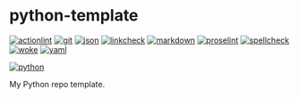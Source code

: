 # python-template

[![actionlint](https://github.com/vpayno/python-template/actions/workflows/actionlint.yaml/badge.svg?branch=main)](https://github.com/vpayno/python-template/actions/workflows/actionlint.yaml)
[![git](https://github.com/vpayno/python-template/actions/workflows/git.yaml/badge.svg?branch=main)](https://github.com/vpayno/python-template/actions/workflows/git.yaml)
[![json](https://github.com/vpayno/python-template/actions/workflows/json.yaml/badge.svg?branch=main)](https://github.com/vpayno/python-template/actions/workflows/json.yaml)
[![linkcheck](https://github.com/vpayno/python-template/actions/workflows/linkcheck.yaml/badge.svg?branch=main)](https://github.com/vpayno/python-template/actions/workflows/linkcheck.yaml)
[![markdown](https://github.com/vpayno/python-template/actions/workflows/markdown.yaml/badge.svg?branch=main)](https://github.com/vpayno/python-template/actions/workflows/markdown.yaml)
[![proselint](https://github.com/vpayno/python-template/actions/workflows/proselint.yaml/badge.svg?branch=main)](https://github.com/vpayno/python-template/actions/workflows/proselint.yaml)
[![spellcheck](https://github.com/vpayno/python-template/actions/workflows/spellcheck.yaml/badge.svg?branch=main)](https://github.com/vpayno/python-template/actions/workflows/spellcheck.yaml)
[![woke](https://github.com/vpayno/python-template/actions/workflows/woke.yaml/badge.svg?branch=main)](https://github.com/vpayno/python-template/actions/workflows/woke.yaml)
[![yaml](https://github.com/vpayno/python-template/actions/workflows/yaml.yaml/badge.svg?branch=main)](https://github.com/vpayno/python-template/actions/workflows/yaml.yaml)

[![python](https://github.com/vpayno/python-template/actions/workflows/python.yaml/badge.svg?branch=main)](https://github.com/vpayno/python-template/actions/workflows/python.yaml)

My Python repo template.
